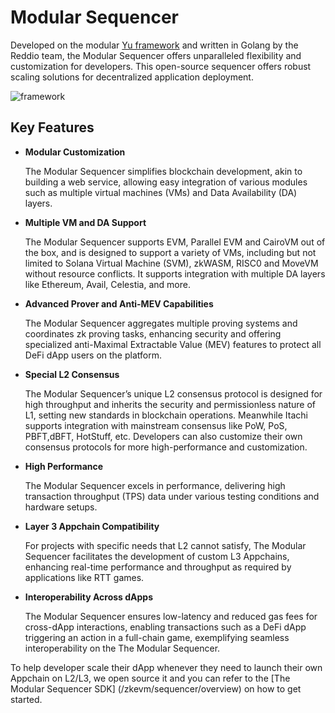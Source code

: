 # Modular Sequencer

Developed on the modular [Yu framework](https://github.com/yu-org/yu) and written in Golang by the Reddio team, the Modular Sequencer offers unparalleled flexibility and customization for developers. This open-source sequencer offers robust scaling solutions for decentralized application deployment.

![framework](/framework.png)

## Key Features

- **Modular Customization**

    The Modular Sequencer simplifies blockchain development, akin to building a web service, allowing easy integration of various modules such as multiple virtual machines (VMs) and Data Availability (DA) layers.

- **Multiple VM and DA Support**

    The Modular Sequencer supports EVM, Parallel EVM and CairoVM out of the box, and is designed to support a variety of VMs, including but not limited to Solana Virtual Machine (SVM), zkWASM, RISC0 and MoveVM without resource conflicts. It supports integration with multiple DA layers like Ethereum, Avail, Celestia, and more.

- **Advanced Prover and Anti-MEV Capabilities** 

    The Modular Sequencer aggregates multiple proving systems and coordinates zk proving tasks, enhancing security and offering specialized anti-Maximal Extractable Value (MEV) features to protect all DeFi dApp users on the platform.

- **Special L2 Consensus**

    The Modular Sequencer’s unique L2 consensus protocol is designed for high throughput and inherits the security and permissionless nature of L1, setting new standards in blockchain operations. Meanwhile Itachi supports integration with mainstream consensus like PoW, PoS, PBFT,dBFT, HotStuff, etc. Developers can also customize their own consensus protocols for more high-performance and customization.

- **High Performance**

    The Modular Sequencer excels in performance, delivering high transaction throughput (TPS) data under various testing conditions and hardware setups.

- **Layer 3 Appchain Compatibility**

    For projects with specific needs that L2 cannot satisfy, The Modular Sequencer facilitates the development of custom L3 Appchains, enhancing real-time performance and throughput as required by applications like RTT games.

- **Interoperability Across dApps**

    The Modular Sequencer ensures low-latency and reduced gas fees for cross-dApp interactions, enabling transactions such as a DeFi dApp triggering an action in a full-chain game, exemplifying seamless interoperability on the The Modular Sequencer.

To help developer scale their dApp whenever they need to launch their own Appchain on L2/L3, we open source it and you can refer to the [The Modular Sequencer SDK] (/zkevm/sequencer/overview) on how to get started.